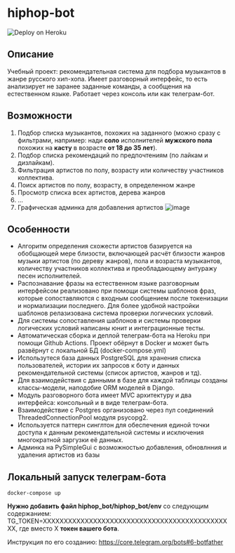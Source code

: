 # hiphop-bot

![Deploy on Heroku](https://github.com/mshat/hiphop-bot/actions/workflows/docker-image.yml/badge.svg)


## Описание
Учебный проект: рекомендательная система для подбора музыкантов в жанре русского хип-хопа. 
Имеет разговорный интерфейс, то есть анализирует не заранее заданные команды, а сообщения на естественном языке. 
Работает через консоль или как телеграм-бот.

## Возможности
1. Подбор списка музыкантов, похожих на заданного (можно сразу с фильтрами, например: нади **соло** исполнителей **мужского пола** похожих на **касту** в возрасте **от 18 до 35 лет**).
2. Подбор списка рекомендаций по предпочтениям (по лайкам и дизлайкам).
3. Фильтрация артистов по полу, возрасту или количеству участников коллектива.
4. Поиск артистов по полу, возрасту, в определенном жанре
5. Просмотр списка всех артистов, дерева жанров
6. ...
7. Графическая админка для добавления артистов
![image](https://user-images.githubusercontent.com/37267798/161043989-37f45f25-337b-4848-a77a-21a6f14bc640.png)

## Особенности
* Алгоритм определения схожести артистов базируется на обобщающей мере близости, включающей расчёт близости жанров музыки артистов (по дереву жанров), пола и возраста музыкантов, количеству участников коллектива и преобладающему антуражу песен исполнителей.
* Распознавание фразы на естественном языке разговорным интерфейсом реализовано при помощи системы шаблонов фраз, которые сопоставляются с входным сообщением после токенизации и нормализации последнего. Для более удобной настройки шаблонов релазизована система проверки логических условий.
* Для системы сопоставления шаблонов и системы проверки логических условий написаны юнит и интеграционные тесты.
* Автоматическая сборка и деплой телеграм-бота на Heroku при помощи Github Actions. Проект обёрнут в Docker и может быть развёрнут с локальной БД (docker-compose.yml)
* Использутеся база данных PostgreSQL для хранения списка пользователей, истории их запросов к боту и данных рекомендательной системы (список артистов, жанров и тд).
* Для взаимодействия с данными в базе для каждой таблицы созданы классы-модели, наподобие ORM моделей в Django.
* Модуль разговорного бота имеет MVC архитектуру и два интерфейса: консольный и в виде телеграм-бота.
* Взаимодействие с Postgres организовано через пул соединений ThreadedConnectionPool модуля psycopg2.
* Используется паттерн синглтон для обеспечения единой точки доступа к данным рекомендательной системы и исключения многократной заргузки её данных.
* Админка на PySimpleGui с возможностью добавления, обновлнния и удаления артистов из базы

## Локальный запуск телеграм-бота
``` docker-compose up ```

**Нужно добавить файл hiphop_bot/hiphop_bot/env** со следующим содержанием: TG_TOKEN=XXXXXXXXXXXXXXXXXXXXXXXXXXXXXXXXXXXXXXXXXXXXXX, где вместо Х **токен вашего бота**.

Инструкция по его созданию: https://core.telegram.org/bots#6-botfather


